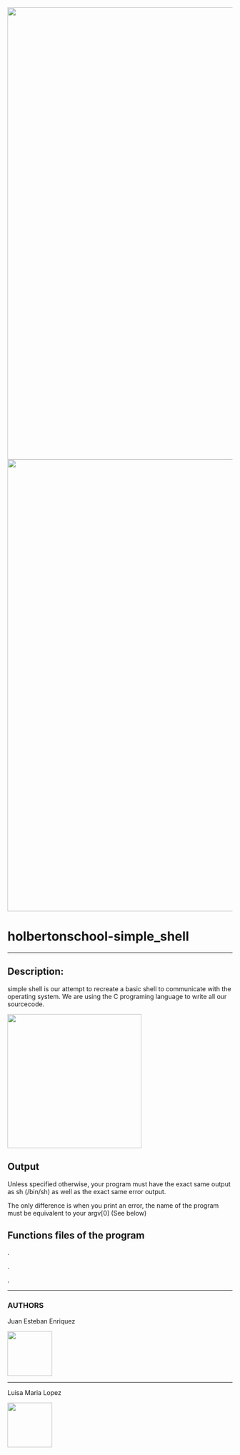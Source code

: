 <html>
<body>

<img src="https://i.ibb.co/xX4LNXR/Captura.png" width=1012 height=auto/>

<img src="https://app.code2flow.com/yyTaVb.png" width=1012 height=auto/>
                                                
<h1>holbertonschool-simple_shell</h1>

<hr>

<h2>Description:</h2>

<p>simple shell is our attempt to recreate a basic shell to communicate with the operating system. We are using the C programing language to write all our sourcecode.</p>

<img src="https://k62.kn3.net/taringa/4/F/6/5/2/8/AgustinLajeFan/550x556_142.jpg" width="300" height="300"/>

<h2>Output</h2>

<p>Unless specified otherwise, your program must have the exact same output as sh (/bin/sh) as well as the exact same error output.</p>
<p>The only difference is when you print an error, the name of the program must be equivalent to your argv[0] (See below)</p>

<h2>Functions files of the program</h2>

<p>.</p>
<p>.</p>
<p>.</p>

<hr>
<h3>AUTHORS</h3>

<p>Juan Esteban Enriquez</p> <img src="https://www.pofilo.fr/img/SPOF-github/github1600.png" width="100" height="100"/>
<hr>
<p>Luisa Maria Lopez</p> <img src="https://www.pofilo.fr/img/SPOF-github/github1600.png" width="100" height="100"/>
